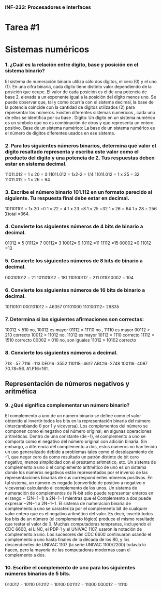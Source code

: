 
### INF-233: Procesadores e Interfaces
# Tarea #1

# Sistemas numéricos
### 1.	¿Cuál es la relación entre dígito, base y posición en el sistema binario? 

El sistema de numeración binario utiliza sólo dos dígitos, el cero (0) y el uno (1).
En una cifra binaria, cada dígito tiene distinto valor dependiendo de la posición que ocupe. El valor de cada posición es el de una potencia de base 2, elevada a un exponente igual a la posición del dígito menos uno. Se puede observar que, tal y como ocurría con el sistema decimal, la base de la potencia coincide con la cantidad de dígitos utilizados (2) para representar los números.
Existen diferentes sistemas numéricos , cada uno de ellos se identifica por su base .
Dígito: Un dígito en un sistema numérico es un símbolo que no es combinación de otros y que representa un entero positivo.
Base de un sistema numérico: La base de un sistema numérico es el número de dígitos diferentes usados en ese sistema.


### 2.	Para los siguientes números binarios, determina qué valor el dígito resaltado representa y escriba este valor como el producto del dígito y una potencia de 2. Tus respuestas deben estar en sistema decimal.

11011.012                     = 1 x 20 = 0
11011.012                      = 1x2-2 = 1/4
11011.012                      = 1 x 25 = 32
11011.012                      = 1 x 26 = 64
### 3.	Escribe el número binario 101.112 en un formato parecido al siguiente. Tu respuesta final debe estar en decimal.

101101101 = 1x 20 =0
                       1 x 22 = 4
                       1 x 23  =8
                        1 x 25 =32
                        1 x 26  = 64
                        1 x 28  = 256   ∑total =364.

### 4.	Convierte los siguientes números de 4 bits de binario a decimal.
01012 = 5
01112= 7
00112= 3
10012= 9
10112 =11
11112 =15
00002 =0
11012 =13
### 5.	Convierte los siguientes números de 8 bits de binario a decimal.
000101012 = 21
101101012 = 181
110100112 = 211
011010002 = 104
### 6.	Convierte los siguientes números de 16 bits de binario a decimal.
10110101 000101012 = 46357
01101000 110100112= 26835
### 7.	Determina si las siguientes afirmaciones son correctas:
10012  <  510   no,  10012 es mayor 
01112  =  11110   no ,  11110 es mayor
00112  >  210   correcto
10012  >  11012  no, 11012  es mayor
10112  =  1110    correcto
11112  =  1510   correcto
00002  <  010    no, son iguales
11012  >  10102   correcto
### 8.	Convierte los siguientes números a decimal. 
718  =57
7116 =113
DE016=3552
110118=4617
ABC16=2748
100116=4097
70.78=56.
A1.F16=161.
 
## Representación de números negativos y aritmética
### 9.	¿Qué significa complementar un número binario?

El complemento a uno de un número binario se define como el valor obtenido al invertir todos los bits en la representación binaria del número (intercambiando 0 por 1 y viceversa). Los complementos del número se componen como el negativo del número original, en algunas operaciones aritméticas. Dentro de una constante (de -1), el complemento a uno se comporta como el negativo del número original con adición binaria. Sin embargo, a diferencia del complemento a dos, estos números no han tenido un uso generalizado debido a problemas tales como el desplazamiento de -1, que negar cero da como resultado un patrón distinto de bit cero negativo, menos simplicidad con el préstamo aritmético, etc. 
Un sistema de complemento a uno o el complemento aritmético de uno es un sistema donde los números negativos están representados por el inverso de las representaciones binarias de sus correspondientes números positivos. En tal sistema, un número es negado (convertido de positivo a negativo o viceversa) calculando el complemento de los unos. Un sistema de numeración de complementos de N-bit sólo puede representar enteros en el rango  − (2N−1−1) a 2N−1−1 mientras que el Complemento a dos puede expresar −2N−1 a 2N−1−1.
El sistema de numeración binaria de complemento a uno se caracteriza por el complemento bit de cualquier valor entero que es el negativo aritmético del valor. Es decir, invertir todos los bits de un número (el complemento lógico) produce el mismo resultado que restar el valor de 0.
Muchas computadoras tempranas, incluyendo el CDC 6600, el LINC, el PDP-1 y el UNIVAC 1107, usaron la notación de complemento a uno. Los sucesores del CDC 6600 continuaron usando el complemento a uno hasta finales de la década de los 80, y los descendientes de UNIVAC 1107 (la serie UNIVAC 1100/2200) todavía lo hacen, pero la mayoría de las computadoras modernas usan el complemento a dos.

### 10.	Escribe el complemento de uno para los siguientes números binarios de 5 bits. 
010012 = 10110
010112 = 10100
001112 = 11000
000012  = 11110
